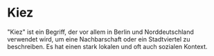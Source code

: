 # Kiez
"Kiez" ist ein Begriff, der vor allem in Berlin und Norddeutschland verwendet wird, um eine Nachbarschaft oder ein Stadtviertel zu beschreiben. Es hat einen stark lokalen und oft auch sozialen Kontext.
